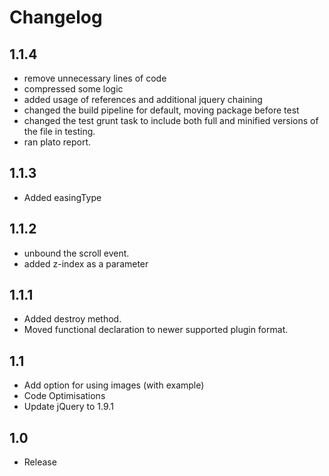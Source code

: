 # Changelog
## 1.1.4
- remove unnecessary lines of code
- compressed some logic
- added usage of references and additional jquery chaining
- changed the build pipeline for default, moving package before test
- changed the test grunt task to include both full and minified versions of the file in testing.
- ran plato report.

## 1.1.3
- Added easingType

## 1.1.2
- unbound the scroll event.
- added z-index as a parameter

## 1.1.1
- Added destroy method.
- Moved functional declaration to newer supported plugin format.

## 1.1
- Add option for using images (with example)
- Code Optimisations
- Update jQuery to 1.9.1

## 1.0
- Release